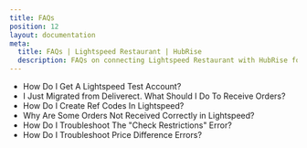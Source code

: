 ```yaml
---
title: FAQs
position: 12
layout: documentation
meta:
  title: FAQs | Lightspeed Restaurant | HubRise
  description: FAQs on connecting Lightspeed Restaurant with HubRise for your EPOS to work with other apps as a cohesive whole. Connect apps and synchronise your data.
---
```


- <Link to="/apps/lightspeed-restaurant/faqs/get-lightspeed-test-account/">How Do I Get A Lightspeed Test Account?</Link>
- <Link to="/apps/lightspeed-restaurant/faqs/migrating-from-deliverect/">I Just Migrated from Deliverect. What Should I Do To Receive Orders?</Link>
- <Link to="/apps/lightspeed-restaurant/faqs/create-ref-codes/">How Do I Create Ref Codes In Lightspeed?</Link>
- <Link to="/apps/lightspeed-restaurant/faqs/troubleshooting-failed-orders/">Why Are Some Orders Not Received Correctly in Lightspeed?</Link>
- <Link to="/apps/lightspeed-restaurant/faqs/check-restrictions-error/">How Do I Troubleshoot The "Check Restrictions" Error?</Link>
- <Link to="/apps/lightspeed-restaurant/faqs/handle-price-differences/">How Do I Troubleshoot Price Difference Errors?</Link>
